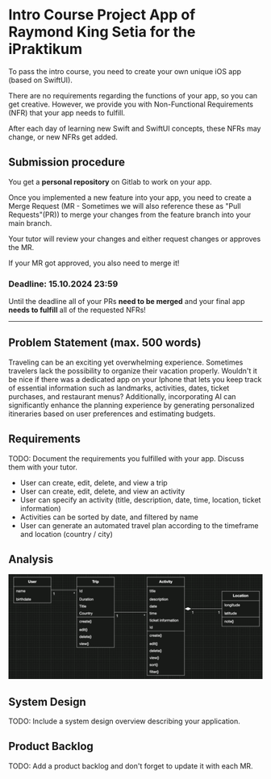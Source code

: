 # Intro Course Project App of Raymond King Setia for the iPraktikum

To pass the intro course, you need to create your own unique iOS app (based on SwiftUI).

There are no requirements regarding the functions of your app, so you can get creative.
However, we provide you with Non-Functional Requirements (NFR) that your app needs to fulfill.

After each day of learning new Swift and SwiftUI concepts, these NFRs may change, or new NFRs get added.

## Submission procedure

You get a **personal repository** on Gitlab to work on your app.

Once you implemented a new feature into your app, you need to create a Merge Request (MR - Sometimes we will also reference these as "Pull Requests"(PR)) to merge your changes from the feature branch into your main branch.

Your tutor will review your changes and either request changes or approves the MR.

If your MR got approved, you also need to merge it!

### Deadline: **15.10.2024 23:59**

Until the deadline all of your PRs **need to be merged** and your final app **needs to fulfill** all of the requested NFRs!

---

## Problem Statement (max. 500 words)

Traveling can be an exciting yet overwhelming experience. Sometimes travelers lack the possibility to organize their vacation properly. Wouldn't it be nice if there was a dedicated app on your Iphone that lets you keep track of essential information such as landmarks, activities, dates, ticket purchases, and restaurant menus? Additionally, incorporating AI can significantly enhance the planning experience by generating personalized itineraries based on user preferences and estimating budgets.

## Requirements

TODO: Document the requirements you fulfilled with your app. Discuss them with your tutor.
- User can create, edit, delete, and view a trip
- User can create, edit, delete, and view an activity
- User can specify an activity (title, description, date, time, location, ticket information)
- Activities can be sorted by date, and filtered by name
- User can generate an automated travel plan according to the timeframe and location (country / city)


## Analysis

![UML-Diagram](./UML-Diagram.png)

## System Design

TODO: Include a system design overview describing your application.

## Product Backlog

TODO: Add a product backlog and don't forget to update it with each MR.
